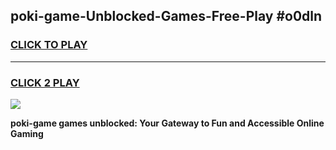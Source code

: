 
## poki-game-Unblocked-Games-Free-Play #o0dln
<h3>
<a href="https://us.freeplayer.one?title=poki-game&ref=9M">CLICK TO PLAY</a></h3>
<hr>

<h3>
<a href="https://us.freeplayer.one?title=poki-game&ref=9M">CLICK 2 PLAY</a>
  
</h3>

<a href="https://us.freeplayer.one?title=poki-game&ref=9M"><img src="https://clearcache.store/games.png"></a>


**poki-game games unblocked: Your Gateway to Fun and Accessible Online Gaming**
